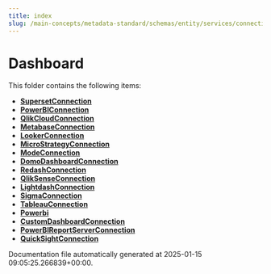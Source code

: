 ```yaml
---
title: index
slug: /main-concepts/metadata-standard/schemas/entity/services/connections/dashboard
---
```


# Dashboard

This folder contains the following items:

- [**SupersetConnection**](/main-concepts/metadata-standard/schemas/entity/services/connections/dashboard/supersetconnection)
- [**PowerBIConnection**](/main-concepts/metadata-standard/schemas/entity/services/connections/dashboard/powerbiconnection)
- [**QlikCloudConnection**](/main-concepts/metadata-standard/schemas/entity/services/connections/dashboard/qlikcloudconnection)
- [**MetabaseConnection**](/main-concepts/metadata-standard/schemas/entity/services/connections/dashboard/metabaseconnection)
- [**LookerConnection**](/main-concepts/metadata-standard/schemas/entity/services/connections/dashboard/lookerconnection)
- [**MicroStrategyConnection**](/main-concepts/metadata-standard/schemas/entity/services/connections/dashboard/microstrategyconnection)
- [**ModeConnection**](/main-concepts/metadata-standard/schemas/entity/services/connections/dashboard/modeconnection)
- [**DomoDashboardConnection**](/main-concepts/metadata-standard/schemas/entity/services/connections/dashboard/domodashboardconnection)
- [**RedashConnection**](/main-concepts/metadata-standard/schemas/entity/services/connections/dashboard/redashconnection)
- [**QlikSenseConnection**](/main-concepts/metadata-standard/schemas/entity/services/connections/dashboard/qliksenseconnection)
- [**LightdashConnection**](/main-concepts/metadata-standard/schemas/entity/services/connections/dashboard/lightdashconnection)
- [**SigmaConnection**](/main-concepts/metadata-standard/schemas/entity/services/connections/dashboard/sigmaconnection)
- [**TableauConnection**](/main-concepts/metadata-standard/schemas/entity/services/connections/dashboard/tableauconnection)
- [**Powerbi**](/main-concepts/metadata-standard/schemas/entity/services/connections/dashboard/powerbi)
- [**CustomDashboardConnection**](/main-concepts/metadata-standard/schemas/entity/services/connections/dashboard/customdashboardconnection)
- [**PowerBIReportServerConnection**](/main-concepts/metadata-standard/schemas/entity/services/connections/dashboard/powerbireportserverconnection)
- [**QuickSightConnection**](/main-concepts/metadata-standard/schemas/entity/services/connections/dashboard/quicksightconnection)


Documentation file automatically generated at 2025-01-15 09:05:25.266839+00:00.
